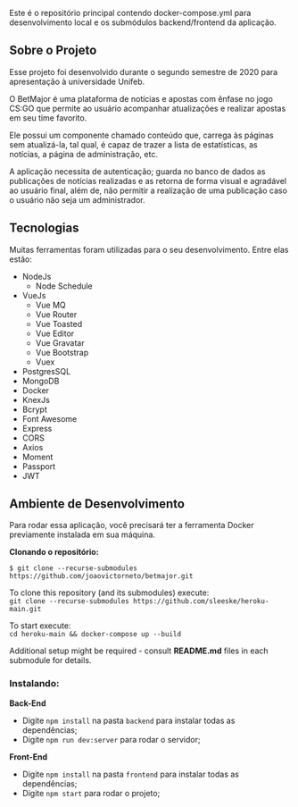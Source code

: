Este é o repositório principal contendo docker-compose.yml para desenvolvimento local e os submódulos backend/frontend da aplicação.
<p align="center">
<!--   <img src="https://github.com/bprofiro/gofinances/blob/master/frontend/src/assets/logo.svg" /> -->
</p>

<p align="center">
<!--   <img src="https://github.com/bprofiro/assets/blob/master/In%C3%ADcio.png" /> -->
</p>

## Sobre o Projeto

  Esse projeto foi desenvolvido durante o segundo semestre de 2020 para apresentação à universidade Unifeb.

  O BetMajor é uma plataforma de notícias e apostas com ênfase no jogo CS:GO que permite ao usuário acompanhar atualizações e realizar apostas em seu time favorito.
  
  Ele possui um componente chamado conteúdo que, carrega às páginas sem atualizá-la, tal qual, é capaz de trazer a lista de estatísticas, as notícias, a página de administração, etc.

  A aplicação necessita de autenticação; guarda no banco de dados as publicações de notícias realizadas e as retorna de forma visual e agradável ao usuário final, além de, não permitir a realização de uma publicação caso o usuário não seja um administrador.

## Tecnologias
  Muitas ferramentas foram utilizadas para o seu desenvolvimento. Entre elas estão:

- NodeJs
  - Node Schedule
- VueJs
  - Vue MQ
  - Vue Router
  - Vue Toasted
  - Vue Editor
  - Vue Gravatar
  - Vue Bootstrap
  - Vuex
- PostgresSQL
- MongoDB
- Docker
- KnexJs
- Bcrypt
- Font Awesome
- Express
- CORS
- Axios
- Moment
- Passport
- JWT

## Ambiente de Desenvolvimento

  Para rodar essa aplicação, você precisará ter a ferramenta Docker previamente instalada em sua máquina.

**Clonando o repositório:**

```
$ git clone --recurse-submodules https://github.com/joaovictorneto/betmajor.git
```

To clone this repository (and its submodules) execute:  
`git clone --recurse-submodules https://github.com/sleeske/heroku-main.git`  

To start execute:  
`cd heroku-main && docker-compose up --build`

Additional setup might be required - consult **README.md** files in each submodule for details.

### Instalando:

**Back-End**

- Digite `npm install` na pasta `backend` para instalar todas as dependências;
- Digite `npm run dev:server` para rodar o servidor;

**Front-End** 

- Digite `npm install` na pasta `frontend` para instalar todas as dependências;
- Digite `npm start` para rodar o projeto;
